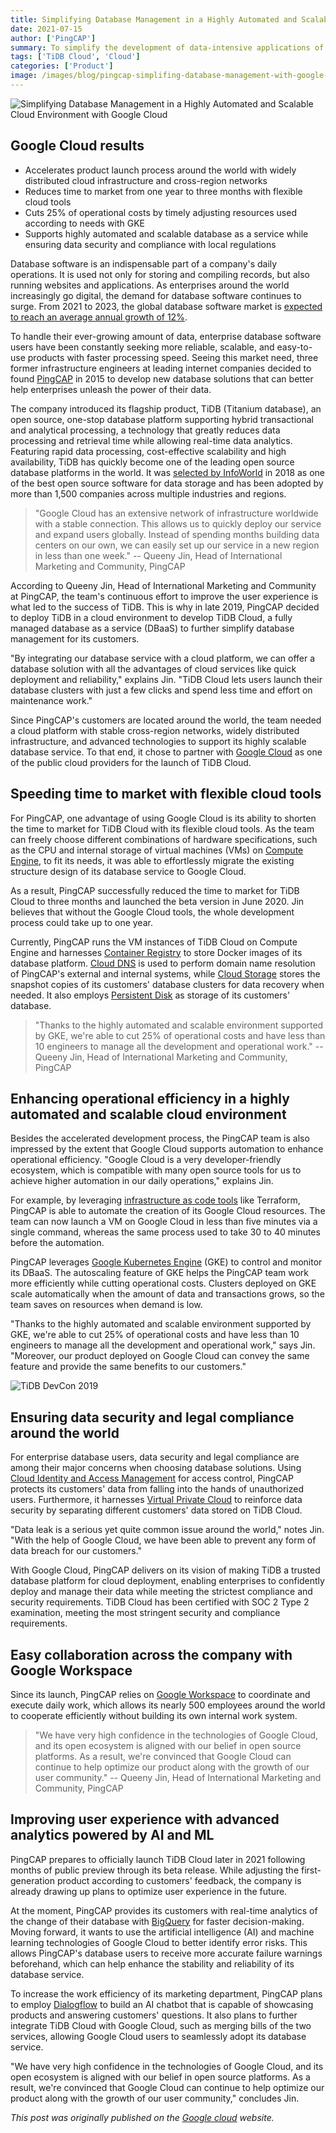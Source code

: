 ```yaml
---
title: Simplifying Database Management in a Highly Automated and Scalable Cloud Environment with Google Cloud
date: 2021-07-15
author: ['PingCAP']
summary: To simplify the development of data-intensive applications of all sizes for global enterprises, PingCAP deploys its database service on Google Cloud, creating a fully managed database-as-a-service TiDB Cloud with high automation, scalability, ease of use, and security compliance.
tags: ['TiDB Cloud', 'Cloud']
categories: ['Product']
image: /images/blog/pingcap-simplifing-database-management-with-google-cloud.jpg
---
```


![Simplifying Database Management in a Highly Automated and Scalable Cloud Environment with Google Cloud](media/pingcap-simplifying-database-management-with-google-cloud.jpg)

## Google Cloud results

* Accelerates product launch process around the world with widely distributed cloud infrastructure and cross-region networks
* Reduces time to market from one year to three months with flexible cloud tools
* Cuts 25% of operational costs by timely adjusting resources used according to needs with GKE
* Supports highly automated and scalable database as a service while ensuring data security and compliance with local regulations

Database software is an indispensable part of a company's daily operations. It is used not only for storing and compiling records, but also running websites and applications. As enterprises around the world increasingly go digital, the demand for database software continues to surge. From 2021 to 2023, the global database software market is [expected to reach an average annual growth of 12%](https://www.thebusinessresearchcompany.com/report/database-software-market).

To handle their ever-growing amount of data, enterprise database software users have been constantly seeking more reliable, scalable, and easy-to-use products with faster processing speed. Seeing this market need, three former infrastructure engineers at leading internet companies decided to found [PingCAP](https://pingcap.com/) in 2015 to develop new database solutions that can better help enterprises unleash the power of their data.

The company introduced its flagship product, TiDB (Titanium database), an open source, one-stop database platform supporting hybrid transactional and analytical processing, a technology that greatly reduces data processing and retrieval time while allowing real-time data analytics. Featuring rapid data processing, cost-effective scalability and high availability, TiDB has quickly become one of the leading open source database platforms in the world. It was [selected by InfoWorld](https://www.infoworld.com/article/3306454/the-best-open-source-software-for-data-storage-and-analytics.html) in 2018 as one of the best open source software for data storage and has been adopted by more than 1,500 companies across multiple industries and regions.

>"Google Cloud has an extensive network of infrastructure worldwide with a stable connection. This allows us to quickly deploy our service and expand users globally. Instead of spending months building data centers on our own, we can easily set up our service in a new region in less than one week."
-- Queeny Jin, Head of International Marketing and Community, PingCAP

According to Queeny Jin, Head of International Marketing and Community at PingCAP, the team's continuous effort to improve the user experience is what led to the success of TiDB. This is why in late 2019, PingCAP decided to deploy TiDB in a cloud environment to develop TiDB Cloud, a fully managed database as a service (DBaaS) to further simplify database management for its customers.

"By integrating our database service with a cloud platform, we can offer a database solution with all the advantages of cloud services like quick deployment and reliability," explains Jin. "TiDB Cloud lets users launch their database clusters with just a few clicks and spend less time and effort on maintenance work."

Since PingCAP's customers are located around the world, the team needed a cloud platform with stable cross-region networks, widely distributed infrastructure, and advanced technologies to support its highly scalable database service. To that end, it chose to partner with [Google Cloud](https://cloud.google.com/) as one of the public cloud providers for the launch of TiDB Cloud.

## Speeding time to market with flexible cloud tools

For PingCAP, one advantage of using Google Cloud is its ability to shorten the time to market for TiDB Cloud with its flexible cloud tools. As the team can freely choose different combinations of hardware specifications, such as the CPU and internal storage of virtual machines (VMs) on [Compute Engine](https://cloud.google.com/compute), to fit its needs, it was able to effortlessly migrate the existing structure design of its database service to Google Cloud.

As a result, PingCAP successfully reduced the time to market for TiDB Cloud to three months and launched the beta version in June 2020. Jin believes that without the Google Cloud tools, the whole development process could take up to one year.

Currently, PingCAP runs the VM instances of TiDB Cloud on Compute Engine and harnesses [Container Registry](https://cloud.google.com/container-registry) to store Docker images of its database platform. [Cloud DNS](https://cloud.google.com/dns) is used to perform domain name resolution of PingCAP's external and internal systems, while [Cloud Storage](https://cloud.google.com/storage) stores the snapshot copies of its customers' database clusters for data recovery when needed. It also employs [Persistent Disk](https://cloud.google.com/persistent-disk) as storage of its customers' database.

>"Thanks to the highly automated and scalable environment supported by GKE, we're able to cut 25% of operational costs and have less than 10 engineers to manage all the development and operational work."
-- Queeny Jin, Head of International Marketing and Community, PingCAP

## Enhancing operational efficiency in a highly automated and scalable cloud environment

Besides the accelerated development process, the PingCAP team is also impressed by the extent that Google Cloud supports automation to enhance operational efficiency. "Google Cloud is a very developer-friendly ecosystem, which is compatible with many open source tools for us to achieve higher automation in our daily operations," explains Jin.

For example, by leveraging [infrastructure as code tools](https://cloud.google.com/recommender/docs/tutorial-iac) like Terraform, PingCAP is able to automate the creation of its Google Cloud resources. The team can now launch a VM on Google Cloud in less than five minutes via a single command, whereas the same process used to take 30 to 40 minutes before the automation.

PingCAP leverages [Google Kubernetes Engine](https://cloud.google.com/kubernetes-engine) (GKE) to control and monitor its DBaaS. The autoscaling feature of GKE helps the PingCAP team work more efficiently while cutting operational costs. Clusters deployed on GKE scale automatically when the amount of data and transactions grows, so the team saves on resources when demand is low.

"Thanks to the highly automated and scalable environment supported by GKE, we're able to cut 25% of operational costs and have less than 10 engineers to manage all the development and operational work," says Jin. "Moreover, our product deployed on Google Cloud can convey the same feature and provide the same benefits to our customers."

![TiDB DevCon 2019](media/tidb-devcon-2019.jpg)

## Ensuring data security and legal compliance around the world

For enterprise database users, data security and legal compliance are among their major concerns when choosing database solutions. Using [Cloud Identity and Access Management](https://cloud.google.com/iam) for access control, PingCAP protects its customers' data from falling into the hands of unauthorized users. Furthermore, it harnesses [Virtual Private Cloud](https://cloud.google.com/vpc) to reinforce data security by separating different customers' data stored on TiDB Cloud.

"Data leak is a serious yet quite common issue around the world," notes Jin. "With the help of Google Cloud, we have been able to prevent any form of data breach for our customers."

With Google Cloud, PingCAP delivers on its vision of making TiDB a trusted database platform for cloud deployment, enabling enterprises to confidently deploy and manage their data while meeting the strictest compliance and security requirements. TiDB Cloud has been certified with SOC 2 Type 2 examination, meeting the most stringent security and compliance requirements.

## Easy collaboration across the company with Google Workspace

Since its launch, PingCAP relies on [Google Workspace](https://workspace.google.com/) to coordinate and execute daily work, which allows its nearly 500 employees around the world to cooperate efficiently without building its own internal work system.

>"We have very high confidence in the technologies of Google Cloud, and its open ecosystem is aligned with our belief in open source platforms. As a result, we're convinced that Google Cloud can continue to help optimize our product along with the growth of our user community."
-- Queeny Jin, Head of International Marketing and Community, PingCAP

## Improving user experience with advanced analytics powered by AI and ML

PingCAP prepares to officially launch TiDB Cloud later in 2021 following months of public preview through its beta release. While adjusting the first-generation product according to customers' feedback, the company is already drawing up plans to optimize user experience in the future.

At the moment, PingCAP provides its customers with real-time analytics of the change of their database with [BigQuery](https://cloud.google.com/bigquery) for faster decision-making. Moving forward, it wants to use the artificial intelligence (AI) and machine learning technologies of Google Cloud to better identify error risks. This allows PingCAP's database users to receive more accurate failure warnings beforehand, which can help enhance the stability and reliability of its database service.

To increase the work efficiency of its marketing department, PingCAP plans to employ [Dialogflow](https://cloud.google.com/dialogflow) to build an AI chatbot that is capable of showcasing products and answering customers' questions. It also plans to further integrate TiDB Cloud with Google Cloud, such as merging bills of the two services, allowing Google Cloud users to seamlessly adopt its database service.

"We have very high confidence in the technologies of Google Cloud, and its open ecosystem is aligned with our belief in open source platforms. As a result, we're convinced that Google Cloud can continue to help optimize our product along with the growth of our user community," concludes Jin.

_This post was originally published on the [Google cloud](https://cloud.google.com/customers/pingcap) website._